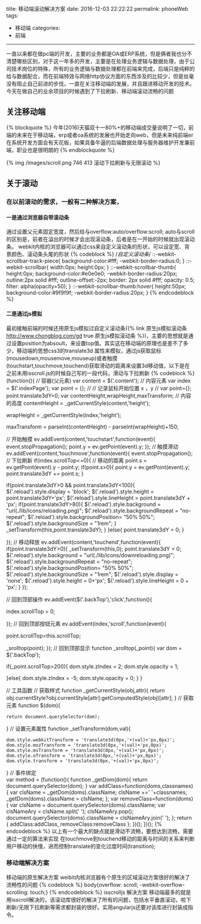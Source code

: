 title: 移动端滚动解决方案
date: 2016-12-03 22:22:22
permalink: phoneWeb
tags:
- 移动端
categories:
- 前端
---
一直以来都在做pc端的开发，主要的业务都是OA或ERP系统，但是俩者我也分不清楚哪些区别，对于这一年多的开发，主要是在处理业务逻辑与数据处理，由于公司技术岗位的特殊，所有的业务逻辑与数据处理都在前端来完成，后端只是纯粹的给与数据配合，而在前端特效与网络http协议方面的东西涉及的比较少，但是丝毫没有阻止自己前进的步伐，一直在关注移动端的发展，并且跟进移动开发的技术。今天在做自己的业余项目的时候遇到了下拉刷新、移动端滚动流畅的问题
## 关注移动端
{% blockquote %}
今年(2016)天猫双十一80%+的移动端成交量说明了一切，前端的未来在于移动端，erp或者oa系统的发展也开始走向web，但是未来纯前端er在系统开发方面会有天花板，如果具备牛逼的后端数据处理与服务器维护开发兼前端，职业也是很明朗的
{% endblockquote %}
<!-- more -->
{% img /images/scroll.png 746 413 滚动下拉刷新与无限滚动 %}
## 关于滚动
### 在以前滚动的需求，一般有二种解决方案，
#### 一是通过浏览器自带滚动条
通过设置父元素固定宽度，然后给与overflow:auto/overflow:scroll;
auto与scroll的区别是，前者在溢出的时候才会出现滚动条，后者是在一开始的时候就出现滚动条。
webkit内核的浏览器可以通过css来自定义滚动条的形状，可以设定宽、背景颜色、滚动条头尾的形状
{% codeblock %}
	/*自定义滚动条*/
	::-webkit-scrollbar-track-piece{ 
	        background-color:#fff; 
	        -webkit-border-radius:0; 
	} 
	::-webkit-scrollbar{ 
	        width:0px; 
	        height:0px;
	} 
	::-webkit-scrollbar-thumb{ 
	        height:0px; 
	        background-color:#e0e0e0; 
	        -webkit-border-radius:20px; 
	        outline:2px solid #fff;
	        outline-offset:-2px;
	        border: 2px solid #fff; 
	        opacity: 0.5;
	        filter: alpha(opacity=50);
	} 
	::-webkit-scrollbar-thumb:hover{ 
	        height:50px; 
	        background-color:#9f9f9f; 
	        -webkit-border-radius:20px; 
	}
{% endcodeblock %}
#### 二是通过js模拟
最初接触前端的时候还用原生js模拟过自定义滚动条({% link 原生js模拟滚动条 http://www.chongblog.com/gd true 原生js模拟滚动条 %})，主要的思想就是通过设置position为absoult，来设置top值。其实这在移动端的原理也是差不了多少，移动端的思想css3的translate3d 属性来模拟，通过js获取鼠标(mousedown,mousemove,mouseup)或者触摸(touchstart,touchmove,touchend)获取滑动的距离来设置3d移动值，以下是在之前未用isscroll.js的时候自己写的一段代码，滑动与下拉刷新
{% codeblock %}
 (function(){
 // 容器(父元素)
 var content = $('.content');
 // 内容元素
 var index = $('.indexPage');
 var point = {};
 // // 记录鼠标开始位置 x ，y
 // var point={};
 point.translate3dY=0;
 var contentHeight,wrapHeight,maxTransform;
 // 内容的高度
 contentHeight = _getCurrentStyle(content,'height');
 
 wrapHeight = _getCurrentStyle(index,'height');
 
 maxTransform = parseInt(contentHeight) - parseInt(wrapHeight)+150;
 
 // 开始触摸
 ev.addEvent(content,'touchstart',function(event){
 		event.stopPropagation();
 		point.y = ev.getPoint(event).y;
 });
 // 触摸滑动
 ev.addEvent(content,'touchmove',function(event){
  event.stopPropagation();
  // 下拉刷新 
  if(index.scrollTop<=0){
   // 移动的距离
   point.s =  ev.getPoint(event).y - point.y;
   if(point.s>0){
   	point.y = ev.getPoint(event).y;
   	point.translate3dY += point.s;
   }
 
   if(point.translate3dY>0 && point.translate3dY<100){
    $('.reload').style.display = 'block';
    $('.reload').style.height = point.translate3dY+'px';
    $('.reload').style.lineHeight =  point.translate3dY + 'px';
    if(point.translate3dY>80){
    	$('.reload').style.background = "url(./lib/icons/reloading.png)";
    	$('.reload').style.backgroundRepeat = "no-repeat";
    	$('.reload').style.backgroundPosition= "50% 50%";
    	$('.reload').style.backgroundSize = "1rem";
    }
    	 _setTransform(this,point.translate3dY);
   }
  }else{
  	point.translate3dY = 0;
  }
  	
 });
 // 移动释放
 ev.addEvent(content,'touchend',function(event){
  if(point.translate3dY>0){
   _setTransform(this,0);
   point.translate3dY = 0;
   $('.reload').style.background = "url(./lib/icons/downreloading.png)";
   $('.reload').style.backgroundRepeat = "no-repeat";
   $('.reload').style.backgroundPosition= "50% 50%";
   $('.reload').style.backgroundSize = "1rem";
   $('.reload').style.display = 'none';
   $('.reload').style.height = 0+'px';
   $('.reload').style.lineHeight =  0 + 'px';
  }
 });
 
 // 回到顶部操作
 ev.addEvent($('.backTop'),'click',function(){
 	
  index.scrollTop = 0;
 
 });
 // 回到顶部按钮元素
 ev.addEvent(index,'scroll',function(event){
 
  point.scrollTop=this.scrollTop;	
 
  _srolltop(point);
 });
 // 回到顶部显示
 function _srolltop(_point){
  var dom = $('.backTop');
 
  if(_point.scrollTop>200){
   dom.style.zIndex = 2;
   dom.style.opacity = 1;
 
  }else{
   dom.style.zIndex = -5;
   dom.style.opacity = 0;
  }
 }
 
 // 工具函数
 // 获取样式
 function _getCurrentStyle(obj,attr){
  return obj.currentStyle?obj.currentStyle[attr]:getComputedStyle(obj)[attr];
 }
 // 获取元素
 function $(dom){
 
 	return document.querySelector(dom);
 
 }
 // 设置元素属性
 function _setTransform(dom,val){
 
 	dom.style.webkitTransform = 'translate3d(0px,'+(val)+'px,0px)';
 	dom.style.mozTransform = 'translate3d(0px,'+(val)+'px,0px)';
 	dom.style.msTransform = 'translate3d(0px,'+(val)+'px,0px)';
 	dom.style.oTransform = 'translate3d(0px,'+(val)+'px,0px)';
 	dom.style.transform = 'translate3d(0px,'+(val)+'px,0px)';
 
 }
 // 事件绑定	
 var method = (function(){
   function _getDom(dom){
   	return document.querySelector(dom);
   }
   var addClass=function(doms,classnames){
   	var clsName = _getDom(doms).className;
   	clsName +=' '+classnames;
   	_getDom(doms).className = clsName;
   };
   var removeClass=function(doms){
   	var clsName = document.querySelector(doms).className;
   	var clsNameAry = clsName.split(' ');
   			clsNameAry.pop();
   	document.querySelector(doms).className = clsNameAry.join(' ');
   };
   return {
   	addClass:addClass,
   	removeClass:removeClass
   };
 })();
 })();
{% endcodeblock %}
以上有一个最大的缺点就是滑动不流畅，要想达到流畅，需要通过一定的算法来实现
在touchmove到touchend移动的距离与时间的关系来判断用户移动的快慢，进而控制translate的变化过度时间(transition);
### 移动端解决方案
移动端的原生解决方案
weibit内核浏览器有个原生的区域滚动方案很好的解决了流畅性的问题
{% codeblock %}
	body{overflow: scroll; -webkit-overflow-scrolling: touch;}
{% endcodeblock %}
isscrolljs 解决方案
移动端最多的就是用isscroll解决的，该滚动库很好的解决了所有的问题，包括水平垂直滚动，啦下刷新/无限下拉刷新等需求都封装的很好。实用angularjs还要对该库进行封装成指令。










